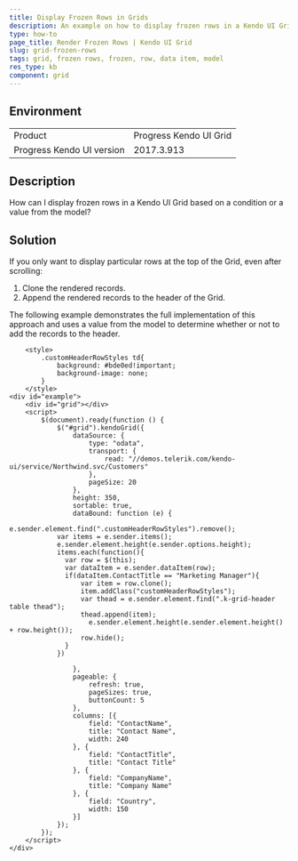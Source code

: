 ```yaml
---
title: Display Frozen Rows in Grids
description: An example on how to display frozen rows in a Kendo UI Grid based on a value from the model.
type: how-to
page_title: Render Frozen Rows | Kendo UI Grid
slug: grid-frozen-rows
tags: grid, frozen rows, frozen, row, data item, model
res_type: kb
component: grid
---
```


## Environment

<table>
 <tr>
  <td>Product</td>
  <td>Progress Kendo UI Grid</td>
 </tr>
 <tr>
  <td>Progress Kendo UI version</td>
  <td>2017.3.913</td>
 </tr>
</table>

## Description

How can I display frozen rows in a Kendo UI Grid based on a condition or a value from the model?

## Solution

If you only want to display particular rows at the top of the Grid, even after scrolling:

1. Clone the rendered records.
1. Append the rendered records to the header of the Grid.

The following example demonstrates the full implementation of this approach and uses a value from the model to determine whether or not to add the records to the header.

```dojo
	<style>
		.customHeaderRowStyles td{
			background: #bde0ed!important;
			background-image: none;
		}
	</style>
<div id="example">
    <div id="grid"></div>
    <script>
    	$(document).ready(function () {
    		$("#grid").kendoGrid({
    			dataSource: {
    				type: "odata",
    				transport: {
    					read: "//demos.telerik.com/kendo-ui/service/Northwind.svc/Customers"
    				},
    				pageSize: 20
    			},
    			height: 350,
    			sortable: true,
    			dataBound: function (e) {
    				e.sender.element.find(".customHeaderRowStyles").remove();
            var items = e.sender.items();
            e.sender.element.height(e.sender.options.height);   
            items.each(function(){
              var row = $(this);
              var dataItem = e.sender.dataItem(row);
              if(dataItem.ContactTitle == "Marketing Manager"){
                  var item = row.clone();                
                  item.addClass("customHeaderRowStyles");
                  var thead = e.sender.element.find(".k-grid-header table thead");
                  thead.append(item);
                	e.sender.element.height(e.sender.element.height() + row.height());                
                  row.hide();
              }
            })

    			},
    			pageable: {
    				refresh: true,
    				pageSizes: true,
    				buttonCount: 5
    			},
    			columns: [{    				
    				field: "ContactName",
    				title: "Contact Name",
    				width: 240
    			}, {
    				field: "ContactTitle",
    				title: "Contact Title"
    			}, {
    				field: "CompanyName",
    				title: "Company Name"
    			}, {
    				field: "Country",
    				width: 150
    			}]
    		});
    	});
    </script>
</div>
```
